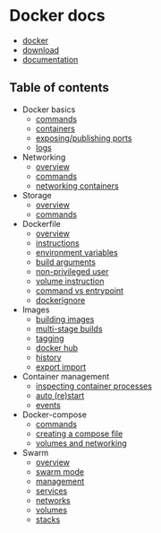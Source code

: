 # Docker docs

* [docker](https://www.docker.com/)
* [download](https://docs.docker.com/install/linux/docker-ce/ubuntu/)
* [documentation](https://docs.docker.com/)

## Table of contents
* Docker basics
    * [commands](01_basics/01_commands.md)
    * [containers](01_basics/02_containers.md)
    * [exposing/publishing ports](01_basics/03_exposing_and_publishing_container_ports.md)
    * [logs](01_basics/04_logging.md)
* Networking
    * [overview](02_networking/01_overview.md)
    * [commands](02_networking/02_commands.md)
    * [networking containers](02_networking/03_networking_containers.md)
* Storage
    * [overview](03_storage/01_overview.md)
    * [commands](03_storage/02_commands.md)
* Dockerfile
    * [overview](04_dockerfile/01_overview.md)
    * [instructions](04_dockerfile/02_instructions.md)
    * [environment variables](04_dockerfile/03_environment_variables.md)
    * [build arguments](04_dockerfile/04_build_arguments.md)
    * [non-privileged user](04_dockerfile/05_non-privileged_user.md)
    * [volume instruction](04_dockerfile/06_volume_instruction.md)
    * [command vs entrypoint](04_dockerfile/07_command_vs_entrypoint.md)
    * [dockerignore](04_dockerfile/08_dockerignore.md)
* Images
    * [building images](05_images/01_building_images.md)
    * [multi-stage builds](05_images/02_multi-stage_builds.md)
    * [tagging](05_images/03_tagging.md)
    * [docker hub](05_images/04_docker_hub.md)
    * [history](05_images/04_history.md)
    * [export import](05_images/06_export_import.md)
* Container management
    * [inspecting container processes](06_container_management/01_inspecting_container_processes.md)
    * [auto (re)start](06_container_management/02_auto_(re)start.md)
    * [events](06_container_management/03_events.md)
* Docker-compose
    * [commands](07_docker_compose/01_commands.md)
    * [creating a compose file](07_docker_compose/02_creating_a_compose_file.md)
    * [volumes and networking](07_docker_compose/03_volumes_and_networking.md)
* Swarm
    * [overview](08_swarm/01_overview.md)
    * [swarm mode](08_swarm/02_swarm_mode.md)
    * [management](08_swarm/03_management.md)
    * [services](08_swarm/04_services.md)
    * [networks](08_swarm/05_networks.md)
    * [volumes](06_container_management)
    * [stacks](08_swarm/07_stacks.md)
